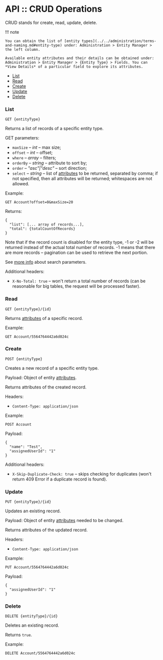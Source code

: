 # API :: CRUD Operations

CRUD stands for create, read, update, delete.

!!! note

    You can obtain the list of [entity types](../../administration/terms-and-naming.md#entity-type) under: Administration > Entity Manager > the left column.

    Available entity attributes and their details can be obtained under: Administration > Entity Manager > {Entity Type} > Fields. You can *View Details* of a particular field to explore its attributes.

* [List](#list)
* [Read](#read)
* [Create](#create)
* [Update](#update)
* [Delete](#delete)


### List

`GET {entityType}`

Returns a list of records of a specific entity type.

GET parameters:

* `maxSize` – *int* – max size;
* `offset` – *int* – offset;
* `where` – *array* – filters;
* `orderBy` – *string* – attribute to sort by;
* `order` – *"asc"|"desc"* – sort direction;
* `select` – *string* – list of [attributes](../../administration/terms-and-naming.md#attribute) to be returned, separated by comma; if not specified, then all attributes will be returned; whitespaces are not allowed.

Example:

`GET Account?offset=0&maxSize=20`

Returns:
```
{
  "list": [... array of records...],
  "total": {totalCountOfRecords}
}
```

Note that if the record count is disabled for the entity type, -1 or -2 will be returned instead of the actual total number of records. -1 means that there are more records – pagination can be used to retrieve the next portion.

See [more info](../api-search-params.md) about search parameters.

Additional headers:

* `X-No-Total: true` – won't return a total number of records (can be reasonable for big tables, the request will be processed faster).

### Read

`GET {entityType}/{id}`

Returns [attributes](../../administration/terms-and-naming.md#attribute) of a specific record.

Example:

`GET Account/5564764442a6d024c`

### Create

`POST {entityType}`

Creates a new record of a specific entity type.

Payload: Object of entity [attributes](../../administration/terms-and-naming.md#attribute).

Returns attributes of the created record.

Headers:

*  `Content-Type: application/json`

Example:

`POST Account`

Payload:
```
{
  "name": "Test",
  "assignedUserId": "1"
}
```

Additional headers:

* `X-Skip-Duplicate-Check: true` – skips checking for duplicates (won't return 409 Error if a duplicate record is found).

### Update

`PUT {entityType}/{id}`

Updates an existing record.

Payload: Object of entity [attributes](../../administration/terms-and-naming.md#attribute) needed to be changed.

Returns attributes of the updated record.

Headers:

*  `Content-Type: application/json`

Example:

`PUT Account/5564764442a6d024c`

Payload:

```
{
  "assignedUserId": "1"
}
```

### Delete

`DELETE {entityType}/{id}`

Deletes an existing record.

Returns `true`.

Example:

`DELETE Account/5564764442a6d024c`
